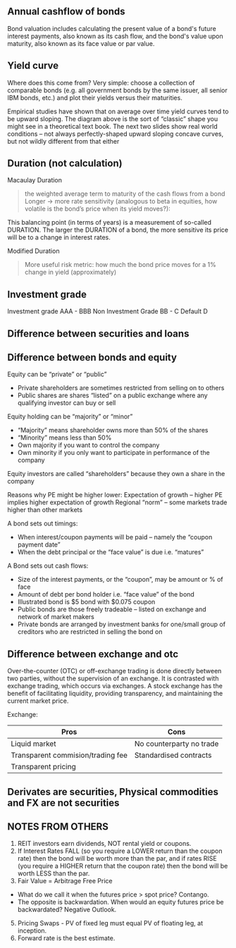 ## Annual cashflow of bonds
Bond valuation includes calculating the present value of a bond's future interest payments, also known as its cash flow, and the bond's value upon maturity, also known as its face value or par value.

## Yield curve
Where does this come from?  Very simple: choose a collection of comparable bonds (e.g. all government bonds by the same issuer, all senior IBM bonds, etc.) and plot their yields versus their maturities.

Empirical studies have shown that on average over time yield curves tend to be upward sloping.  The diagram above is the sort of “classic” shape you might see in a theoretical text book.  The next two slides show real world conditions – not always perfectly-shaped upward sloping concave curves, but not wildly different from that either

## Duration (not calculation)
Macaulay Duration
>the weighted average term to maturity of the cash flows from a bond
>Longer -> more rate sensitivity (analogous to beta in equities, how volatile is the bond’s price when its yield moves?):

This balancing point (in terms of years) is a measurement of so-called DURATION.  The larger the DURATION of a bond, the more sensitive its price will be to a change in interest rates.

Modified Duration
> More useful risk metric: how much the bond price moves for a 1% change in yield (approximately)


## Investment grade
Investment grade AAA - BBB
Non Investment Grade BB - C
Default D

## Difference between securities and loans

## Difference between bonds and equity

Equity can be “private” or “public”
* Private shareholders are sometimes restricted from selling on to others
* Public shares are shares “listed” on a public exchange where any qualifying investor can buy or sell

Equity holding can be “majority” or “minor”
* “Majority” means shareholder owns more than 50% of the shares
* “Minority” means less than 50%
* Own majority if you want to control the company
* Own minority if you only want to participate in performance of the company

Equity investors are called “shareholders” because they own a share in the company

Reasons why PE might be higher lower:
Expectation of growth – higher PE implies higher expectation of growth
Regional “norm” – some markets trade higher than other markets

A bond sets out timings:
* When interest/coupon payments will be paid – namely the  “coupon payment date”
* When the debt principal or the “face value” is due i.e. “matures”

A Bond sets out cash flows:
* Size of the interest payments, or the “coupon”, may be amount or % of face
* Amount of debt per bond holder i.e. “face value” of the bond
* Illustrated bond is $5 bond with $0.075 coupon
* Public bonds are those freely tradeable – listed on exchange and network of market makers
* Private bonds are arranged by investment banks for one/small group of creditors who are restricted in selling the bond on


## Difference between exchange and otc
Over-the-counter (OTC) or off-exchange trading is done directly between two parties, without the supervision of an exchange. It is contrasted with exchange trading, which occurs via exchanges. A stock exchange has the benefit of facilitating liquidity, providing transparency, and maintaining the current market price.

Exchange:

| Pros | Cons
| -------- | -----------
| Liquid market | No counterparty no trade
| Transparent commision/trading fee | Standardised contracts
| Transparent pricing |

## Derivates are securities, Physical commodities and FX are not securities

## NOTES FROM OTHERS
1. REIT investors earn dividends, NOT rental yield or coupons.
2. If Interest Rates FALL (so you require a LOWER return than the coupon rate) then the bond will be worth more than the par, and if rates RISE (you require a HIGHER return that the coupon rate) then the bond will be worth LESS than the par.
3. Fair Value = Arbitrage Free Price
  - What do we call it when the futures price > spot price? Contango.
  - The opposite is backwardation. When would an equity futures price be backwardated? Negative Outlook.
5. Pricing Swaps - PV of fixed leg must equal PV of floating leg, at inception.
6. Forward rate is the best estimate.